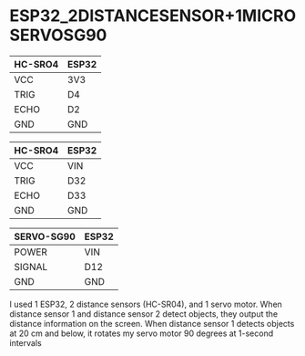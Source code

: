 # ESP32_2DISTANCESENSOR+1MICROSERVOSG90

| HC-SRO4    | ESP32       |
|------------|-------------|
| VCC        | 3V3         |
| TRIG       | D4          |
| ECHO       | D2          |
| GND        | GND         |

| HC-SRO4    | ESP32       |
|------------|-------------|
| VCC        | VIN         |
| TRIG       | D32         |
| ECHO       | D33         |
| GND        | GND         |

| SERVO-SG90 | ESP32       |
|------------|-------------|
| POWER      | VIN         |
| SIGNAL     | D12         |
| GND        | GND         |



I used 1 ESP32, 2 distance sensors (HC-SR04), and 1 servo motor. When distance sensor 1 and distance sensor 2 detect objects, they output the distance information on the screen. When distance sensor 1 detects objects at 20 cm and below, it rotates my servo motor 90 degrees at 1-second intervals